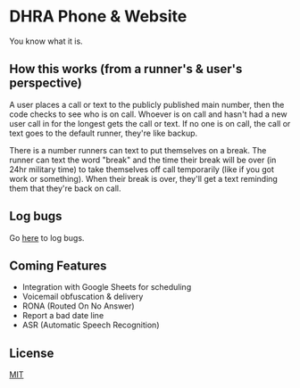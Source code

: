 # DHRA Phone & Website

You know what it is.

## How this works (from a runner's & user's perspective)

A user places a call or text to the publicly published main number, then the
code checks to see who is on call. Whoever is on call and hasn't had a new
user call in for the longest gets the call or text. If no one is on call, the
call or text goes to the default runner, they're like backup.

There is a number runners can text to put themselves on a break. The runner can
text the word "break" and the time their break will be over (in 24hr military
time) to take themselves off call temporarily (like if you got work or
something). When their break is over, they'll get a text reminding them that
they're back on call.

## Log bugs

Go [here](https://github.com/DallasHRA/monorepo/issues) to log bugs.

## Coming Features

* Integration with Google Sheets for scheduling
* Voicemail obfuscation & delivery
* RONA (Routed On No Answer)
* Report a bad date line
* ASR (Automatic Speech Recognition)
## License
[MIT](https://choosealicense.com/licenses/mit/)
